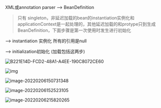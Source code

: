 XML或annotation parser  --> BeanDefinition 

> 只有 singleton，非延迟加载的bean的instantiation实例化和applicationContext是一起处理的，其他延迟加载的和protype只到生成BeanDefinition，下面步骤是第一次使用时发生进行初始化

-->   instantiation 实例化 所有的引用是null  

-->  initialization初始化            (加载包括这两步)

> 

![B221E14D-FCD2-48A1-A4EE-190C8072CE60](https://tva1.sinaimg.cn/large/e6c9d24egy1h39x1lu6saj20wp0gndgx.jpg)

![img](https://tva1.sinaimg.cn/large/e6c9d24egy1h39x1p6u5gj20fq061aag.jpg)

![image-20220206150731348](https://tva1.sinaimg.cn/large/e6c9d24egy1h39x1s2jnqj217d0r5dk9.jpg)

![image-20220206152523105](https://tva1.sinaimg.cn/large/e6c9d24egy1h39x1x4rqtj211v0lr0uy.jpg)

![image-20220206215820265](https://tva1.sinaimg.cn/large/e6c9d24egy1h39x20w2i7j21020lzgnp.jpg)








